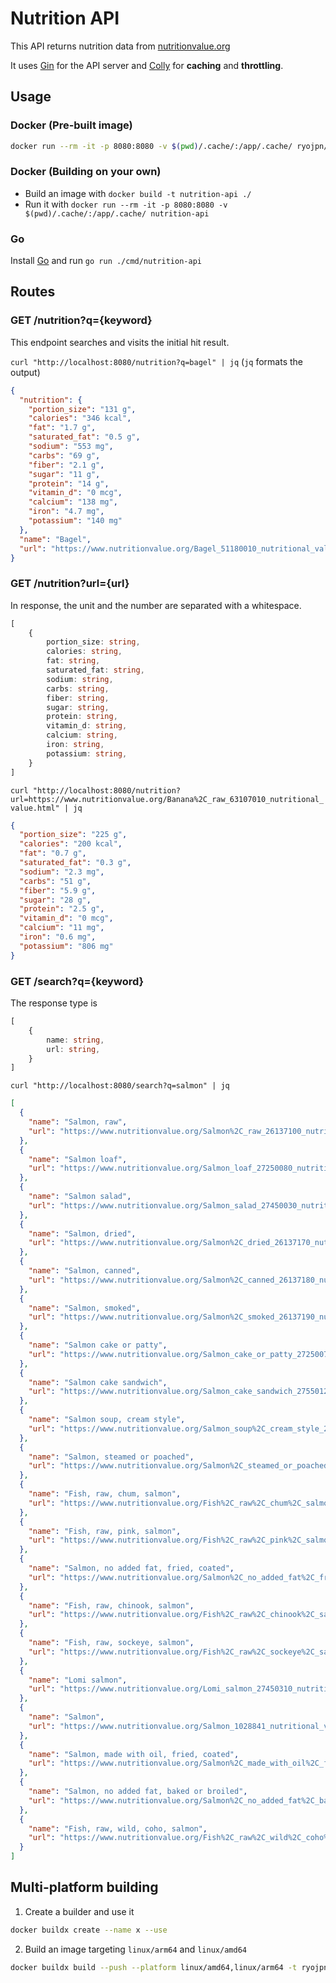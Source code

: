 # Nutrition API
This API returns nutrition data from [nutritionvalue.org](https://nutritionvalue.org)

It uses [Gin](https://github.com/gin-gonic/gin) for the API server and [Colly](https://github.com/gocolly/colly) for **caching** and **throttling**.


## Usage

### Docker (Pre-built image)

```sh
docker run --rm -it -p 8080:8080 -v $(pwd)/.cache/:/app/.cache/ ryojpn/nutrition-api
```

### Docker (Building on your own)
* Build an image with `docker build -t nutrition-api ./`
* Run it with `docker run --rm -it -p 8080:8080 -v $(pwd)/.cache/:/app/.cache/ nutrition-api`

### Go
Install [Go](https://go.dev/) and run `go run ./cmd/nutrition-api`


## Routes
###  GET /nutrition?q={keyword}
This endpoint searches and visits the initial hit result.

`curl "http://localhost:8080/nutrition?q=bagel" | jq` (`jq` formats the output)
```json
{
  "nutrition": {
    "portion_size": "131 g",
    "calories": "346 kcal",
    "fat": "1.7 g",
    "saturated_fat": "0.5 g",
    "sodium": "553 mg",
    "carbs": "69 g",
    "fiber": "2.1 g",
    "sugar": "11 g",
    "protein": "14 g",
    "vitamin_d": "0 mcg",
    "calcium": "138 mg",
    "iron": "4.7 mg",
    "potassium": "140 mg"
  },
  "name": "Bagel",
  "url": "https://www.nutritionvalue.org/Bagel_51180010_nutritional_value.html"
}
```


###  GET /nutrition?url={url}
In response, the unit and the number are separated with a whitespace.
```typescript
[
    {
        portion_size: string,
        calories: string,
        fat: string,
        saturated_fat: string,
        sodium: string,
        carbs: string,
        fiber: string,
        sugar: string,
        protein: string,
        vitamin_d: string,
        calcium: string,
        iron: string,
        potassium: string,
    }
]
```

`curl "http://localhost:8080/nutrition?url=https://www.nutritionvalue.org/Banana%2C_raw_63107010_nutritional_value.html" | jq`
```json
{
  "portion_size": "225 g",
  "calories": "200 kcal",
  "fat": "0.7 g",
  "saturated_fat": "0.3 g",
  "sodium": "2.3 mg",
  "carbs": "51 g",
  "fiber": "5.9 g",
  "sugar": "28 g",
  "protein": "2.5 g",
  "vitamin_d": "0 mcg",
  "calcium": "11 mg",
  "iron": "0.6 mg",
  "potassium": "806 mg"
}
```


###  GET /search?q={keyword}
The response type is
```typescript
[
    {
        name: string,
        url: string,
    }
]
```

`curl "http://localhost:8080/search?q=salmon" | jq`
```json
[
  {
    "name": "Salmon, raw",
    "url": "https://www.nutritionvalue.org/Salmon%2C_raw_26137100_nutritional_value.html"
  },
  {
    "name": "Salmon loaf",
    "url": "https://www.nutritionvalue.org/Salmon_loaf_27250080_nutritional_value.html"
  },
  {
    "name": "Salmon salad",
    "url": "https://www.nutritionvalue.org/Salmon_salad_27450030_nutritional_value.html"
  },
  {
    "name": "Salmon, dried",
    "url": "https://www.nutritionvalue.org/Salmon%2C_dried_26137170_nutritional_value.html"
  },
  {
    "name": "Salmon, canned",
    "url": "https://www.nutritionvalue.org/Salmon%2C_canned_26137180_nutritional_value.html"
  },
  {
    "name": "Salmon, smoked",
    "url": "https://www.nutritionvalue.org/Salmon%2C_smoked_26137190_nutritional_value.html"
  },
  {
    "name": "Salmon cake or patty",
    "url": "https://www.nutritionvalue.org/Salmon_cake_or_patty_27250070_nutritional_value.html"
  },
  {
    "name": "Salmon cake sandwich",
    "url": "https://www.nutritionvalue.org/Salmon_cake_sandwich_27550120_nutritional_value.html"
  },
  {
    "name": "Salmon soup, cream style",
    "url": "https://www.nutritionvalue.org/Salmon_soup%2C_cream_style_28355350_nutritional_value.html"
  },
  {
    "name": "Salmon, steamed or poached",
    "url": "https://www.nutritionvalue.org/Salmon%2C_steamed_or_poached_26137160_nutritional_value.html"
  },
  {
    "name": "Fish, raw, chum, salmon",
    "url": "https://www.nutritionvalue.org/Fish%2C_raw%2C_chum%2C_salmon_nutritional_value.html"
  },
  {
    "name": "Fish, raw, pink, salmon",
    "url": "https://www.nutritionvalue.org/Fish%2C_raw%2C_pink%2C_salmon_nutritional_value.html"
  },
  {
    "name": "Salmon, no added fat, fried, coated",
    "url": "https://www.nutritionvalue.org/Salmon%2C_no_added_fat%2C_fried%2C_coated_26137143_nutritional_value.html"
  },
  {
    "name": "Fish, raw, chinook, salmon",
    "url": "https://www.nutritionvalue.org/Fish%2C_raw%2C_chinook%2C_salmon_nutritional_value.html"
  },
  {
    "name": "Fish, raw, sockeye, salmon",
    "url": "https://www.nutritionvalue.org/Fish%2C_raw%2C_sockeye%2C_salmon_nutritional_value.html"
  },
  {
    "name": "Lomi salmon",
    "url": "https://www.nutritionvalue.org/Lomi_salmon_27450310_nutritional_value.html"
  },
  {
    "name": "Salmon",
    "url": "https://www.nutritionvalue.org/Salmon_1028841_nutritional_value.html"
  },
  {
    "name": "Salmon, made with oil, fried, coated",
    "url": "https://www.nutritionvalue.org/Salmon%2C_made_with_oil%2C_fried%2C_coated_26137140_nutritional_value.html"
  },
  {
    "name": "Salmon, no added fat, baked or broiled",
    "url": "https://www.nutritionvalue.org/Salmon%2C_no_added_fat%2C_baked_or_broiled_26137123_nutritional_value.html"
  },
  {
    "name": "Fish, raw, wild, coho, salmon",
    "url": "https://www.nutritionvalue.org/Fish%2C_raw%2C_wild%2C_coho%2C_salmon_nutritional_value.html"
  }
]
```


## Multi-platform building

1. Create a builder and use it
```sh
docker buildx create --name x --use
```

2. Build an image targeting `linux/arm64` and `linux/amd64`
```sh
docker buildx build --push --platform linux/amd64,linux/arm64 -t ryojpn/nutrition-api ./
```
